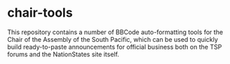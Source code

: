 # chair-tools

This repository contains a number of BBCode auto-formatting tools for the Chair of the Assembly of the South Pacific, which can be used to quickly build ready-to-paste announcements for official business both on the TSP forums and the NationStates site itself.